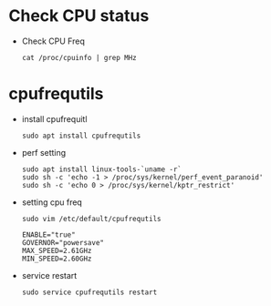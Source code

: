 # Check CPU status

- Check CPU Freq
    ```
    cat /proc/cpuinfo | grep MHz
    ```

# cpufrequtils
- install cpufrequitl
    ```
    sudo apt install cpufrequtils
    ```
- perf setting 
   ```
   sudo apt install linux-tools-`uname -r`
   sudo sh -c 'echo -1 > /proc/sys/kernel/perf_event_paranoid'
   sudo sh -c 'echo 0 > /proc/sys/kernel/kptr_restrict'
   ```



- setting cpu freq
    ```
    sudo vim /etc/default/cpufrequtils

    ENABLE="true"
    GOVERNOR="powersave"
    MAX_SPEED=2.61GHz
    MIN_SPEED=2.60GHz
    ```
- service restart
    ```
    sudo service cpufrequtils restart
    ```
